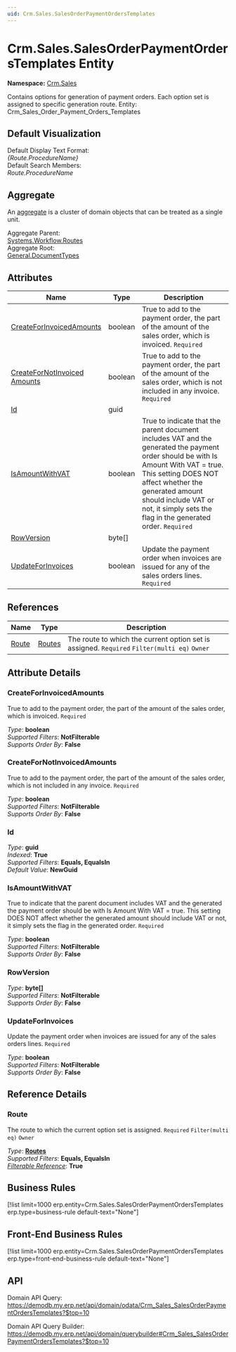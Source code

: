```yaml
---
uid: Crm.Sales.SalesOrderPaymentOrdersTemplates
---
```

# Crm.Sales.SalesOrderPaymentOrdersTemplates Entity

**Namespace:** [Crm.Sales](Crm.Sales.md)  

Contains options for generation of payment orders. Each option set is assigned to specific generation route. Entity: Crm_Sales_Order_Payment_Orders_Templates

## Default Visualization
Default Display Text Format:  
_{Route.ProcedureName}_  
Default Search Members:  
_Route.ProcedureName_  

## Aggregate
An [aggregate](https://docs.erp.net/tech/advanced/concepts/aggregates.html) is a cluster of domain objects that can be treated as a single unit.  

Aggregate Parent:  
[Systems.Workflow.Routes](Systems.Workflow.Routes.md)  
Aggregate Root:  
[General.DocumentTypes](General.DocumentTypes.md)  

## Attributes

| Name | Type | Description |
| ---- | ---- | --- |
| [CreateForInvoicedAmounts](Crm.Sales.SalesOrderPaymentOrdersTemplates.md#createforinvoicedamounts) | boolean | True to add to the payment order, the part of the amount of the sales order, which is invoiced. `Required` 
| [CreateForNotInvoiced<br />Amounts](Crm.Sales.SalesOrderPaymentOrdersTemplates.md#createfornotinvoicedamounts) | boolean | True to add to the payment order, the part of the amount of the sales order, which is not included in any invoice. `Required` 
| [Id](Crm.Sales.SalesOrderPaymentOrdersTemplates.md#id) | guid |  
| [IsAmountWithVAT](Crm.Sales.SalesOrderPaymentOrdersTemplates.md#isamountwithvat) | boolean | True to indicate that the parent document includes VAT and the generated the payment order should be with Is Amount With VAT = true. This setting DOES NOT affect whether the generated amount should include VAT or not, it simply sets the flag in the generated order. `Required` 
| [RowVersion](Crm.Sales.SalesOrderPaymentOrdersTemplates.md#rowversion) | byte[] |  
| [UpdateForInvoices](Crm.Sales.SalesOrderPaymentOrdersTemplates.md#updateforinvoices) | boolean | Update the payment order when invoices are issued for any of the sales orders lines. `Required` 

## References

| Name | Type | Description |
| ---- | ---- | --- |
| [Route](Crm.Sales.SalesOrderPaymentOrdersTemplates.md#route) | [Routes](Systems.Workflow.Routes.md) | The route to which the current option set is assigned. `Required` `Filter(multi eq)` `Owner` |


## Attribute Details

### CreateForInvoicedAmounts

True to add to the payment order, the part of the amount of the sales order, which is invoiced. `Required`

_Type_: **boolean**  
_Supported Filters_: **NotFilterable**  
_Supports Order By_: **False**  

### CreateForNotInvoicedAmounts

True to add to the payment order, the part of the amount of the sales order, which is not included in any invoice. `Required`

_Type_: **boolean**  
_Supported Filters_: **NotFilterable**  
_Supports Order By_: **False**  

### Id

_Type_: **guid**  
_Indexed_: **True**  
_Supported Filters_: **Equals, EqualsIn**  
_Default Value_: **NewGuid**  

### IsAmountWithVAT

True to indicate that the parent document includes VAT and the generated the payment order should be with Is Amount With VAT = true. This setting DOES NOT affect whether the generated amount should include VAT or not, it simply sets the flag in the generated order. `Required`

_Type_: **boolean**  
_Supported Filters_: **NotFilterable**  
_Supports Order By_: **False**  

### RowVersion

_Type_: **byte[]**  
_Supported Filters_: **NotFilterable**  
_Supports Order By_: **False**  

### UpdateForInvoices

Update the payment order when invoices are issued for any of the sales orders lines. `Required`

_Type_: **boolean**  
_Supported Filters_: **NotFilterable**  
_Supports Order By_: **False**  


## Reference Details

### Route

The route to which the current option set is assigned. `Required` `Filter(multi eq)` `Owner`

_Type_: **[Routes](Systems.Workflow.Routes.md)**  
_Supported Filters_: **Equals, EqualsIn**  
_[Filterable Reference](https://docs.erp.net/dev/domain-api/filterable-references.html)_: **True**  



## Business Rules

[!list limit=1000 erp.entity=Crm.Sales.SalesOrderPaymentOrdersTemplates erp.type=business-rule default-text="None"]

## Front-End Business Rules

[!list limit=1000 erp.entity=Crm.Sales.SalesOrderPaymentOrdersTemplates erp.type=front-end-business-rule default-text="None"]

## API

Domain API Query:
<https://demodb.my.erp.net/api/domain/odata/Crm_Sales_SalesOrderPaymentOrdersTemplates?$top=10>

Domain API Query Builder:
<https://demodb.my.erp.net/api/domain/querybuilder#Crm_Sales_SalesOrderPaymentOrdersTemplates?$top=10>

